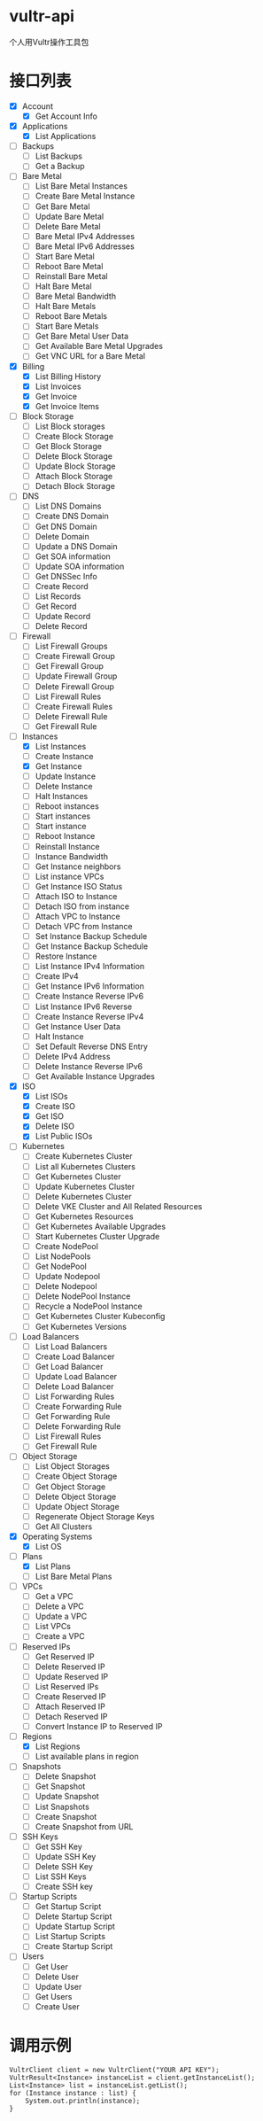 # vultr-api

个人用Vultr操作工具包

# 接口列表

- [X] Account
    - [X] Get Account Info
- [X] Applications
    - [X] List Applications
- [ ] Backups
    - [ ] List Backups
    - [ ] Get a Backup
- [ ] Bare Metal
    - [ ] List Bare Metal Instances
    - [ ] Create Bare Metal Instance
    - [ ] Get Bare Metal
    - [ ] Update Bare Metal
    - [ ] Delete Bare Metal
    - [ ] Bare Metal IPv4 Addresses
    - [ ] Bare Metal IPv6 Addresses
    - [ ] Start Bare Metal
    - [ ] Reboot Bare Metal
    - [ ] Reinstall Bare Metal
    - [ ] Halt Bare Metal
    - [ ] Bare Metal Bandwidth
    - [ ] Halt Bare Metals
    - [ ] Reboot Bare Metals
    - [ ] Start Bare Metals
    - [ ] Get Bare Metal User Data
    - [ ] Get Available Bare Metal Upgrades
    - [ ] Get VNC URL for a Bare Metal
- [X] Billing
    - [X] List Billing History
    - [X] List Invoices
    - [X] Get Invoice
    - [X] Get Invoice Items
- [ ] Block Storage
    - [ ] List Block storages
    - [ ] Create Block Storage
    - [ ] Get Block Storage
    - [ ] Delete Block Storage
    - [ ] Update Block Storage
    - [ ] Attach Block Storage
    - [ ] Detach Block Storage
- [ ] DNS
    - [ ] List DNS Domains
    - [ ] Create DNS Domain
    - [ ] Get DNS Domain
    - [ ] Delete Domain
    - [ ] Update a DNS Domain
    - [ ] Get SOA information
    - [ ] Update SOA information
    - [ ] Get DNSSec Info
    - [ ] Create Record
    - [ ] List Records
    - [ ] Get Record
    - [ ] Update Record
    - [ ] Delete Record
- [ ] Firewall
    - [ ] List Firewall Groups
    - [ ] Create Firewall Group
    - [ ] Get Firewall Group
    - [ ] Update Firewall Group
    - [ ] Delete Firewall Group
    - [ ] List Firewall Rules
    - [ ] Create Firewall Rules
    - [ ] Delete Firewall Rule
    - [ ] Get Firewall Rule
- [ ] Instances
    - [X] List Instances
    - [ ] Create Instance
    - [X] Get Instance
    - [ ] Update Instance
    - [ ] Delete Instance
    - [ ] Halt Instances
    - [ ] Reboot instances
    - [ ] Start instances
    - [ ] Start instance
    - [ ] Reboot Instance
    - [ ] Reinstall Instance
    - [ ] Instance Bandwidth
    - [ ] Get Instance neighbors
    - [ ] List instance VPCs
    - [ ] Get Instance ISO Status
    - [ ] Attach ISO to Instance
    - [ ] Detach ISO from instance
    - [ ] Attach VPC to Instance
    - [ ] Detach VPC from Instance
    - [ ] Set Instance Backup Schedule
    - [ ] Get Instance Backup Schedule
    - [ ] Restore Instance
    - [ ] List Instance IPv4 Information
    - [ ] Create IPv4
    - [ ] Get Instance IPv6 Information
    - [ ] Create Instance Reverse IPv6
    - [ ] List Instance IPv6 Reverse
    - [ ] Create Instance Reverse IPv4
    - [ ] Get Instance User Data
    - [ ] Halt Instance
    - [ ] Set Default Reverse DNS Entry
    - [ ] Delete IPv4 Address
    - [ ] Delete Instance Reverse IPv6
    - [ ] Get Available Instance Upgrades
- [X] ISO
    - [X] List ISOs
    - [X] Create ISO
    - [X] Get ISO
    - [X] Delete ISO
    - [X] List Public ISOs
- [ ] Kubernetes
    - [ ] Create Kubernetes Cluster
    - [ ] List all Kubernetes Clusters
    - [ ] Get Kubernetes Cluster
    - [ ] Update Kubernetes Cluster
    - [ ] Delete Kubernetes Cluster
    - [ ] Delete VKE Cluster and All Related Resources
    - [ ] Get Kubernetes Resources
    - [ ] Get Kubernetes Available Upgrades
    - [ ] Start Kubernetes Cluster Upgrade
    - [ ] Create NodePool
    - [ ] List NodePools
    - [ ] Get NodePool
    - [ ] Update Nodepool
    - [ ] Delete Nodepool
    - [ ] Delete NodePool Instance
    - [ ] Recycle a NodePool Instance
    - [ ] Get Kubernetes Cluster Kubeconfig
    - [ ] Get Kubernetes Versions
- [ ] Load Balancers
    - [ ] List Load Balancers
    - [ ] Create Load Balancer
    - [ ] Get Load Balancer
    - [ ] Update Load Balancer
    - [ ] Delete Load Balancer
    - [ ] List Forwarding Rules
    - [ ] Create Forwarding Rule
    - [ ] Get Forwarding Rule
    - [ ] Delete Forwarding Rule
    - [ ] List Firewall Rules
    - [ ] Get Firewall Rule
- [ ] Object Storage
    - [ ] List Object Storages
    - [ ] Create Object Storage
    - [ ] Get Object Storage
    - [ ] Delete Object Storage
    - [ ] Update Object Storage
    - [ ] Regenerate Object Storage Keys
    - [ ] Get All Clusters
- [X] Operating Systems
    - [X] List OS
- [ ] Plans
    - [X] List Plans
    - [ ] List Bare Metal Plans
- [ ] VPCs
    - [ ] Get a VPC
    - [ ] Delete a VPC
    - [ ] Update a VPC
    - [ ] List VPCs
    - [ ] Create a VPC
- [ ] Reserved IPs
    - [ ] Get Reserved IP
    - [ ] Delete Reserved IP
    - [ ] Update Reserved IP
    - [ ] List Reserved IPs
    - [ ] Create Reserved IP
    - [ ] Attach Reserved IP
    - [ ] Detach Reserved IP
    - [ ] Convert Instance IP to Reserved IP
- [ ] Regions
    - [X] List Regions
    - [ ] List available plans in region
- [ ] Snapshots
    - [ ] Delete Snapshot
    - [ ] Get Snapshot
    - [ ] Update Snapshot
    - [ ] List Snapshots
    - [ ] Create Snapshot
    - [ ] Create Snapshot from URL
- [ ] SSH Keys
    - [ ] Get SSH Key
    - [ ] Update SSH Key
    - [ ] Delete SSH Key
    - [ ] List SSH Keys
    - [ ] Create SSH key
- [ ] Startup Scripts
    - [ ] Get Startup Script
    - [ ] Delete Startup Script
    - [ ] Update Startup Script
    - [ ] List Startup Scripts
    - [ ] Create Startup Script
- [ ] Users
    - [ ] Get User
    - [ ] Delete User
    - [ ] Update User
    - [ ] Get Users
    - [ ] Create User

# 调用示例

```
VultrClient client = new VultrClient("YOUR API KEY");
VultrResult<Instance> instanceList = client.getInstanceList();
List<Instance> list = instanceList.getList();
for (Instance instance : list) {
    System.out.println(instance);
}
```